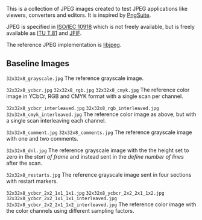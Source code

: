 This is a collection of JPEG images created to test JPEG applications like viewers, converters and editors. It is inspired by [PngSuite](http://www.schaik.com/pngsuite/).

JPEG is specified in [ISO/IEC 10918](https://www.iso.org/standard/18902.html) which is not freely available, but is freely available as [ITU T.81](https://www.w3.org/Graphics/JPEG/itu-t81.pdf) and [JFIF](https://www.w3.org/Graphics/JPEG/jfif3.pdf).

The reference JPEG implementation is [libjpeg](https://github.com/thorfdbg/libjpeg).

## Baseline Images

`32x32x8_grayscale.jpg`
The reference grayscale image.

`32x32x8_ycbcr.jpg`
`32x32x8_rgb.jpg`
`32x32x8_cmyk.jpg`
The reference color image in YCbCr, RGB and CMYK format with a single scan per channel.

`32x32x8_ycbcr_interleaved.jpg`
`32x32x8_rgb_interleaved.jpg`
`32x32x8_cmyk_interleaved.jpg`
The reference color image as above, but with a single scan interleaving each channel.

`32x32x8_comment.jpg`
`32x32x8_comments.jpg`
The reference grayscale image with one and two comments.

`32x32x8_dnl.jpg`
The reference grayscale image with the the height set to zero in the *start of frame* and instead sent in the *define number of lines* after the scan.

`32x32x8_restarts.jpg`
The reference grayscale image sent in four sections with restart markers.

`32x32x8_ycbcr_2x2_1x1_1x1.jpg`
`32x32x8_ycbcr_2x2_2x1_1x2.jpg`
`32x32x8_ycbcr_2x2_1x1_1x1_interleaved.jpg`
`32x32x8_ycbcr_2x2_2x1_1x2_interleaved.jpg`
The reference color image with the color channels using different sampling factors.

